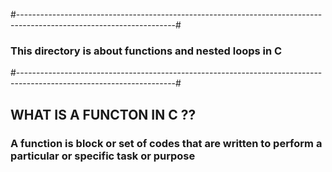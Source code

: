 #---------------------------------------------------------------------------------------------------------------------#

### This directory is about functions and nested loops in C

#---------------------------------------------------------------------------------------------------------------------#
## WHAT IS A FUNCTON IN C ??

### A function is block or set of codes that are written to perform a particular or specific task or purpose
